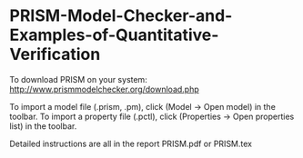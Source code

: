 # PRISM-Model-Checker-and-Examples-of-Quantitative-Verification


To download PRISM on your system: http://www.prismmodelchecker.org/download.php

To import a model file (.prism, .pm), click (Model -> Open model) in the toolbar. 
To import a property file (.pctl), click (Properties -> Open properties list) in the toolbar. 


Detailed instructions are all in the report PRISM.pdf or PRISM.tex 
